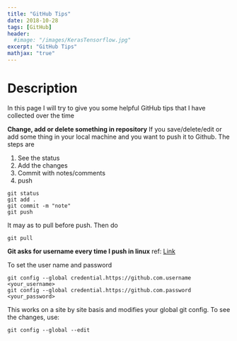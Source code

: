 ```yaml
---
title: "GitHub Tips"
date: 2018-10-28
tags: [GitHub]
header:
  #image: "/images/KerasTensorflow.jpg"
excerpt: "GitHub Tips"
mathjax: "true"
---
```

# Description
In this page I will try to give you some helpful GitHub tips that I have collected
over the time

**Change, add or delete something in repository**
If you save/delete/edit or add some thing in your local machine and you want to
push it to Github. The steps are
1. See the status
2. Add the changes
3. Commit with notes/comments
4. push
```
git status
git add .
git commit -m "note"
git push
```
It may as to pull before push. Then do
```
git pull
```


**Git asks for username every time I push in linux**
ref: [Link](https://stackoverflow.com/questions/11403407/git-asks-for-username-every-time-i-push)

To set the user name and password
```
git config --global credential.https://github.com.username <your_username>
git config --global credential.https://github.com.password <your_password>
```
This works on a site by site basis and modifies your global git config.
To see the changes, use:
```
git config --global --edit
```
